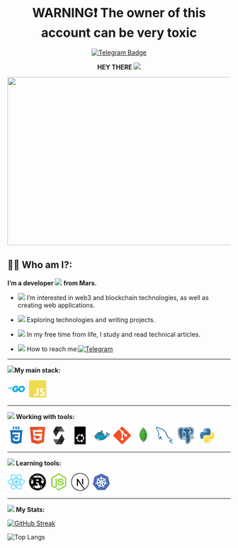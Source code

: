 <div id="header" align="center">
  <h1>WARNING❗️ The owner of this account can be very toxic</h1>
<a href="https://t.me/xqweens">
    <div id="badges">
  <img src="https://img.shields.io/badge/Telegram-blue?logo=telegram&logoColor=white" alt="Telegram Badge"/>
</div>
  </a>
  <div>
    
<b>HEY THERE <img src="https://media.giphy.com/media/hvRJCLFzcasrR4ia7z/giphy.gif" width="30px"/>    </b> 
  </div>
 
  <div align="center">
  <img src="https://i.pinimg.com/originals/c2/c9/a1/c2c9a184e8970c4dbecb28851149a3fd.gif" width="800" height="380"/>
</div>
</div>
 
 :man_technologist: <b>Who am I?:</b>
---
**I’m a developer <img src="https://media.giphy.com/media/MAcqfBGahLB7WYGeBZ/giphy.gif" width="35"> from Mars.**

- <img src="https://media.giphy.com/media/mlv2FZj2ZRrNLCIbG8/giphy.gif" width="28"> I’m interested in web3 and blockchain technologies, as well as creating web applications.

- <img src="https://media.giphy.com/media/gFK6scW91lwIA6vRXD/giphy.gif" width="28"> Exploring technologies and writing projects.

- <img src="https://media.giphy.com/media/Eb6Gch3Yn2C3aMhSEh/giphy.gif" width="28"> In my free time from life, I study and read technical articles.

- <img src="https://media.giphy.com/media/v1.Y2lkPTc5MGI3NjExaGowejgxd2FoZmxtd2I1cmo4dXRidDI0aGMxOG1rNmtremU2c2tkdCZlcD12MV9zdGlja2Vyc19zZWFyY2gmY3Q9cw/SqeOkSnV9xMmmOylZ6/giphy.gif" width="45"> How to reach me:[![Telegram](https://img.shields.io/badge/-Telegtam-blue?style=flat&logo=Telegram&logoColor=white)](https://t.me/xqweens)

---

<b> <img src="https://media.giphy.com/media/v1.Y2lkPTc5MGI3NjExbm53cmhoNno3anAxa2VnNGkxNXBrZm9xOXk2dGg0bWJsb2dqM2JzYyZlcD12MV9zdGlja2Vyc19zZWFyY2gmY3Q9cw/jSKBmKkvo2dPQQtsR1/giphy.gif" width="55">My main stack:</b>
<div>
  <img src="https://github.com/devicons/devicon/blob/master/icons/go/go-original-wordmark.svg" title="Go" alt="Go" width="40" height="40"/>&nbsp;
  <img src="https://github.com/devicons/devicon/blob/master/icons/javascript/javascript-plain.svg" title="JavaScript" alt="JavaScript" width="40" height="40"/>&nbsp;
</div>

---

<b> <img src="https://media.giphy.com/media/Jt5njHmTD36Ho9fBbv/giphy.gif" width="28">  Working with tools: </b>

<div>
   <img src="https://github.com/devicons/devicon/blob/master/icons/css3/css3-plain-wordmark.svg"  title="CSS3" alt="CSS" width="40" height="40"/>&nbsp;
  <img src="https://github.com/devicons/devicon/blob/master/icons/html5/html5-original.svg" title="HTML5" alt="HTML" width="40" height="40"/>&nbsp;
  <img src="https://github.com/devicons/devicon/blob/master/icons/solidity/solidity-original.svg" title="Solidity" alt="Solidity" width="40" height="40"/>&nbsp;
  <img src="https://github.com/devicons/devicon/blob/master/icons/ubuntu/ubuntu-plain.svg" title="Ubuntu" alt="Ubuntu" width="40" height="40"/>&nbsp;
  <img src="https://github.com/devicons/devicon/blob/master/icons/docker/docker-original.svg" title="Docker" alt="Docker" width="40" height="40"/>&nbsp;
  <img src="https://github.com/devicons/devicon/blob/master/icons/git/git-original.svg" title="Git" **alt="Git" width="40" height="40"/>&nbsp;
  <img src="https://github.com/devicons/devicon/blob/master/icons/mongodb/mongodb-original.svg" title="Mongodb" alt="Mongodb " width="40" height="40"/>&nbsp;
  <img src="https://github.com/devicons/devicon/blob/master/icons/mysql/mysql-plain.svg" title="MySQL"  alt="MySQL" width="40" height="40"/>&nbsp;
  <img src="https://github.com/devicons/devicon/blob/master/icons/postgresql/postgresql-plain.svg" title="Postgresql" alt="Postgresql" width="40" height="40"/>&nbsp;
  <img src="https://github.com/devicons/devicon/blob/master/icons/python/python-original.svg" title="Python"  alt="Python" width="40" height="40"/>&nbsp;
 

---

 <b> <img src="https://media.giphy.com/media/71Zc3WucVlxJc74G3T/giphy.gif" width="28"> Learning tools:</b>
<div>
    <img src="https://github.com/devicons/devicon/blob/master/icons/react/react-original.svg" title="React" alt="React" width="40" height="40"/>&nbsp;
    <img src="https://github.com/devicons/devicon/blob/master/icons/rust/rust-plain.svg" title="Php" alt="Rust" width="40" height="40"/>&nbsp;
   <img src="https://github.com/devicons/devicon/blob/master/icons/nodejs/nodejs-plain.svg" title="NodeJS" alt="NodeJS" width="40" height="40"/>&nbsp;
  <img src="https://github.com/devicons/devicon/blob/master/icons/nextjs/nextjs-line.svg" title="Nextjs" alt="Nextjs" width="40" height="40"/>&nbsp;
  <img src="https://github.com/devicons/devicon/blob/master/icons/kubernetes/kubernetes-plain.svg" title="Kubernetes" alt="Kubernetes" width="40" height="40"/>&nbsp;
</div>
</div>

---
<b> <img src="https://media.giphy.com/media/RKTPZXCis6a9qxQeUs/giphy.gif" width="40"> My Stats:</b>

[![GitHub Streak](http://github-readme-streak-stats.herokuapp.com?user=maksimUlitin&theme=react&mode=weekly&card_width=800)](https://git.io/streak-stats)

![Top Langs](https://github-readme-stats.vercel.app/api/top-langs/?username=maksimUlitin&layout=compact&theme=react&mode=weekly&card_width=500)

